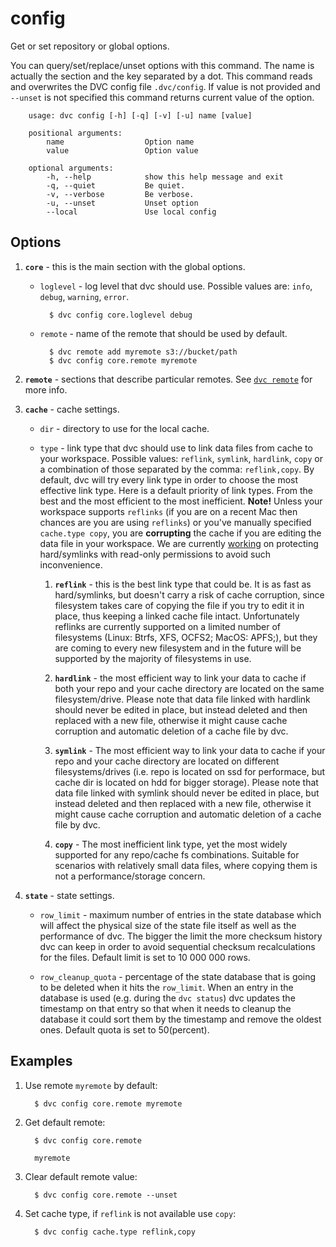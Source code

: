 # config

Get or set repository or global options.

You can query/set/replace/unset options with this command. The name is actually
the section and the key separated by a dot. This command reads and overwrites
the DVC config file `.dvc/config`. If value is not provided and `--unset` is not
specified this command returns current value of the option.


```usage
    usage: dvc config [-h] [-q] [-v] [-u] name [value]

    positional arguments:
        name                  Option name
        value                 Option value

    optional arguments:
        -h, --help            show this help message and exit
        -q, --quiet           Be quiet.
        -v, --verbose         Be verbose.
        -u, --unset           Unset option
        --local               Use local config
```

## Options

1. **`core`** - this is the main section with the global options.

    * `loglevel` - log level that dvc should use. Possible values are: `info`,
    `debug`, `warning`, `error`.

      ```dvc
        $ dvc config core.loglevel debug
      ```

    * `remote` - name of the remote that should be used by default.

      ```dvc
        $ dvc remote add myremote s3://bucket/path
        $ dvc config core.remote myremote
      ```

2. **`remote`** - sections that describe particular remotes. See
[`dvc remote`](https://dvc.org/doc/commands-reference/remote) for more info.

3. **`cache`** - cache settings.

    * `dir` - directory to use for the local cache.

    * `type` - link type that dvc should use to link data files from cache to
    your workspace. Possible values: `reflink`, `symlink`, `hardlink`, `copy`
    or a combination of those separated by the comma: `reflink,copy`. By
    default, dvc will try every link type in order to choose the most effective
    link type. Here is a default priority of link types. From the best and the
    most efficient to the most inefficient. **Note!** Unless your workspace
    supports `reflinks` (if you are on a recent Mac then chances are you are
    using `reflinks`) or you've manually specified `cache.type copy`, you are
    **corrupting** the cache if you are editing the data file in your workspace.
    We are currently [working](https://github.com/iterative/dvc/issues/799) on
    protecting hard/symlinks with read-only permissions to avoid such
    inconvenience.

      1. **`reflink`** - this is the best link type that could be. It is as
        fast as hard/symlinks, but doesn't carry a risk of cache corruption,
        since filesystem takes care of copying the file if you try to edit it in
        place, thus keeping a linked cache file intact. Unfortunately reflinks
        are currently supported on a limited number of filesystems (Linux: Btrfs,
        XFS, OCFS2; MacOS: APFS;), but they are coming to every new filesystem
        and in the future will be supported by the majority of filesystems in
        use.

      2. **`hardlink`** - the most efficient way to link your data to cache if
        both your repo and your cache directory are located on the same
        filesystem/drive. Please note that data file linked with hardlink should
        never be edited in place, but instead deleted and then replaced with a
        new file, otherwise it might cause cache corruption and automatic
        deletion of a cache file by dvc.

      3. **`symlink`** - The most efficient way to link your data to cache if
      your repo and your cache directory are located on different
      filesystems/drives (i.e. repo is located on ssd for performace, but cache
      dir is located on hdd for bigger storage). Please note that data file
      linked with symlink should never be edited in place, but instead deleted
      and then replaced with a new file, otherwise it might cause cache
      corruption and automatic deletion of a cache file by dvc.

      4. **`copy`** - The most inefficient link type, yet the most widely
      supported for any repo/cache fs combinations. Suitable for scenarios with
      relatively small data files, where copying them is not a
      performance/storage concern.

4. **`state`** - state settings.

    * `row_limit` - maximum number of entries in the state database which will
    affect the physical size of the state file itself as well as the performance
    of dvc. The bigger the limit the more checksum history dvc can keep in order
    to avoid sequential checksum recalculations for the files. Default limit is
    set to 10 000 000 rows.
    
    * `row_cleanup_quota` - percentage of the state database that is going to be
    deleted when it hits the `row_limit`. When an entry in the database is used
    (e.g. during the `dvc status`) dvc updates the timestamp on that entry so
    that when it needs to cleanup the database it could sort them by the timestamp
    and remove the oldest ones. Default quota is set to 50(percent).
    
## Examples

1. Use remote `myremote` by default:

    ```dvc
      $ dvc config core.remote myremote
    ```

2. Get default remote:

    ```dvc
      $ dvc config core.remote

      myremote
    ```

3. Clear default remote value:

    ```dvc
      $ dvc config core.remote --unset
    ```

4. Set cache type, if `reflink` is not available use `copy`:

    ```dvc
      $ dvc config cache.type reflink,copy
    ```
